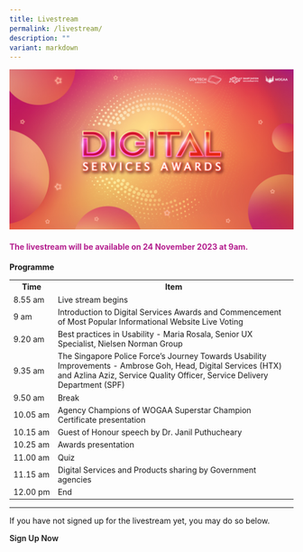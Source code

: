 ```yaml
---
title: Livestream
permalink: /livestream/
description: ""
variant: markdown
---
```

![Digital Services Awards logo banner](/images/digitalservicesawards.jpg)
<style type="text/css">
.content h4 {
    color: #B41E8E;
    font-weight: 700;
}
	a.bp-button{text-decoration: none;font-weight:600;}
	a.bp-button:hover{text-decoration: underline;}
</style>
<div class="col has-text-centered">
  <div class="content">
    <h4><strong>The livestream will be available on 24 November 2023 at 9am. </strong></h4>
    <p><strong>Programme</strong></p>
      <table id="award_cat" cellspacing="0" cellpadding="0" border="0" width="100%">
    <tbody><tr>
        <th nowrap="nowrap">Time</th>
        <th>Item</th>
    </tr>
    <tr>
        <td nowrap="nowrap">8.55 am</td>
        <td>Live stream begins</td>
    </tr>
    <tr>
        <td nowrap="nowrap">9 am</td>
        <td>Introduction to Digital Services Awards and Commencement of Most Popular Informational Website Live Voting</td>
    </tr>
    <tr>
        <td nowrap="nowrap">9.20 am</td>
        <td>Best practices in Usability - Maria Rosala, Senior UX Specialist, Nielsen Norman Group</td>
    </tr>
    <tr>
        <td nowrap="nowrap">9.35 am</td>
        <td>The Singapore Police Force’s Journey Towards Usability Improvements - Ambrose Goh, Head, Digital Services (HTX) and Azlina Aziz, Service Quality Officer, Service Delivery Department (SPF)</td>
    </tr>
    <tr>
        <td nowrap="nowrap">9.50 am</td>
        <td>Break</td>
    </tr>
    <tr>
        <td nowrap="nowrap">10.05 am</td>
        <td>Agency Champions of WOGAA Superstar Champion Certificate presentation</td>
    </tr>
    <tr>
        <td nowrap="nowrap">10.15 am</td>
        <td>Guest of Honour speech by Dr. Janil Puthucheary</td>
    </tr>
    <tr>
        <td nowrap="nowrap">10.25 am</td>
        <td>Awards presentation</td>
    </tr>
    <tr>
        <td nowrap="nowrap">11.00 am</td>
        <td>Quiz</td>
    </tr>
    <tr>
        <td nowrap="nowrap">11.15 am</td>
        <td>Digital Services and Products sharing by Government agencies</td>
    </tr>
    <tr>
        <td nowrap="nowrap">12.00 pm</td>
        <td>End</td>
    </tr>
</tbody></table>
    <hr>
    <p>If you have not signed up for the livestream yet, you may do so below.</p>
    <a target="_blank" class="bp-button is-primary is-uppercase" href="https://go.gov.sg/dsa2023-reg">Sign Up Now</a> 
    <!-- FOR LIVESTREAM YOUTUBE EMBED <div style="width:100%; min-height:475px"><iframe width="845" height="475" src="https://www.youtube-nocookie.com/embed/AEKtQW93OVg" title="YouTube video player" frameborder="0" allow="accelerometer; autoplay; clipboard-write; encrypted-media; gyroscope; picture-in-picture; web-share" allowfullscreen=""></iframe></div>//--></div>
</div>